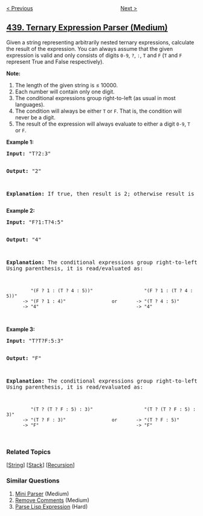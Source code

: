<!--|This file generated by command(leetcode description); DO NOT EDIT.    |-->
<!--+----------------------------------------------------------------------+-->
<!--|@author    awesee <openset.wang@gmail.com>                           |-->
<!--|@link      https://github.com/awesee                                 |-->
<!--|@home      https://github.com/awesee/leetcode                        |-->
<!--+----------------------------------------------------------------------+-->

[< Previous](../find-all-anagrams-in-a-string "Find All Anagrams in a String")
　　　　　　　　　　　　　　　　
[Next >](../k-th-smallest-in-lexicographical-order "K-th Smallest in Lexicographical Order")

## [439. Ternary Expression Parser (Medium)](https://leetcode.com/problems/ternary-expression-parser "三元表达式解析器")

<p>Given a string representing arbitrarily nested ternary expressions, calculate the result of the expression. You can always assume that the given expression is valid and only consists of digits <code>0-9</code>, <code>?</code>, <code>:</code>, <code>T</code> and <code>F</code> (<code>T</code> and <code>F</code> represent True and False respectively).

<p><b>Note:</b>
<ol>
<li>The length of the given string is &le; 10000.</li>
<li>Each number will contain only one digit.</li>
<li>The conditional expressions group right-to-left (as usual in most languages).</li>
<li>The condition will always be either <code>T</code> or <code>F</code>. That is, the condition will never be a digit.</li>
<li>The result of the expression will always evaluate to either a digit <code>0-9</code>, <code>T</code> or <code>F</code>.</li>
</ol>
</p>

<p>
<b>Example 1:</b>
<pre>
<b>Input:</b> "T?2:3"

<b>Output:</b> "2"

<b>Explanation:</b> If true, then result is 2; otherwise result is 3.
</pre>
</p>

<p>
<b>Example 2:</b>
<pre>
<b>Input:</b> "F?1:T?4:5"

<b>Output:</b> "4"

<b>Explanation:</b> The conditional expressions group right-to-left. Using parenthesis, it is read/evaluated as:

             "(F ? 1 : (T ? 4 : 5))"                   "(F ? 1 : (T ? 4 : 5))"
          -> "(F ? 1 : 4)"                 or       -> "(T ? 4 : 5)"
          -> "4"                                    -> "4"
</pre>
</p>

<p>
<b>Example 3:</b>
<pre>
<b>Input:</b> "T?T?F:5:3"

<b>Output:</b> "F"

<b>Explanation:</b> The conditional expressions group right-to-left. Using parenthesis, it is read/evaluated as:

             "(T ? (T ? F : 5) : 3)"                   "(T ? (T ? F : 5) : 3)"
          -> "(T ? F : 3)"                 or       -> "(T ? F : 5)"
          -> "F"                                    -> "F"
</pre>
</p>

### Related Topics
  [[String](../../tag/string/README.md)]
  [[Stack](../../tag/stack/README.md)]
  [[Recursion](../../tag/recursion/README.md)]

### Similar Questions
  1. [Mini Parser](../mini-parser) (Medium)
  1. [Remove Comments](../remove-comments) (Medium)
  1. [Parse Lisp Expression](../parse-lisp-expression) (Hard)
